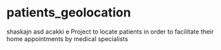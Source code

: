 # patients_geolocation
shaskajn  asd
acakki e
Project to locate patients in order to facilitate their home appointments by medical specialists
